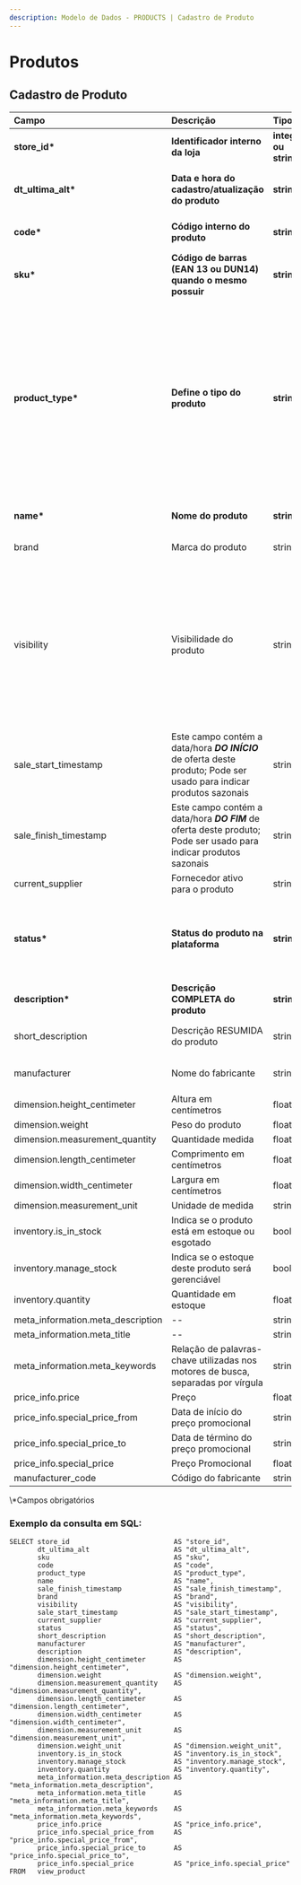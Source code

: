 ```yaml
---
description: Modelo de Dados - PRODUCTS | Cadastro de Produto
---
```


# Produtos

## Cadastro de Produto

<table>
  <thead>
    <tr>
      <th style="text-align:left">Campo</th>
      <th style="text-align:left">Descri&#xE7;&#xE3;o</th>
      <th style="text-align:left">Tipo</th>
      <th style="text-align:left">Restri&#xE7;&#xF5;es</th>
      <th style="text-align:left">Exemplo</th>
    </tr>
  </thead>
  <tbody>
    <tr>
      <td style="text-align:left"><b>store_id*</b>
      </td>
      <td style="text-align:left"><b>Identificador interno da loja</b>
      </td>
      <td style="text-align:left"><b>integer ou string</b>
      </td>
      <td style="text-align:left"><b>--</b>
      </td>
      <td style="text-align:left"><b>1</b>
      </td>
    </tr>
    <tr>
      <td style="text-align:left"><b>dt_ultima_alt*</b>
      </td>
      <td style="text-align:left"><b>Data e hora do cadastro/atualiza&#xE7;&#xE3;o do produto</b>
      </td>
      <td style="text-align:left"><b>string</b>
      </td>
      <td style="text-align:left"><b>satisfazer o padr&#xE3;o &#x201C;YYYY-MM-DD HH:MM:SS&#x201D;</b>
      </td>
      <td style="text-align:left"><b>&#x201C;2017-08-20 14:55:08&#x201D;</b>
      </td>
    </tr>
    <tr>
      <td style="text-align:left"><b>code*</b>
      </td>
      <td style="text-align:left"><b>C&#xF3;digo interno do produto</b>
      </td>
      <td style="text-align:left"><b>string</b>
      </td>
      <td style="text-align:left"><b>tamanho m&#xE1;ximo de 50 caracteres</b>
      </td>
      <td style="text-align:left"><b>&#x201C;3789&#x201D;</b>
      </td>
    </tr>
    <tr>
      <td style="text-align:left"><b>sku*</b>
      </td>
      <td style="text-align:left"><b>C&#xF3;digo de barras (EAN 13 ou DUN14) quando o mesmo possuir</b>
      </td>
      <td style="text-align:left"><b>string</b>
      </td>
      <td style="text-align:left"><b>tamanho m&#xE1;ximo de 20 caracteres</b>
      </td>
      <td style="text-align:left"><b>&quot;11402329312324&quot;</b>
      </td>
    </tr>
    <tr>
      <td style="text-align:left"><b>product_type*</b>
      </td>
      <td style="text-align:left"><b>Define o tipo do produto</b>
      </td>
      <td style="text-align:left"><b>string</b>
      </td>
      <td style="text-align:left">
        <p><b>Valores aceitos : </b>
        </p>
        <p><b>&#x25CF; &#x201C;simple&#x201D; -&gt; Valor padr&#xE3;o </b>
        </p>
        <p><b>&#x25CF; &#x201C;configurable&#x201D; </b>
        </p>
        <p><b>&#x25CF; &#x201C;grouped&#x201D; </b>
        </p>
        <p><b>&#x25CF; &#x201C;virtual&#x201D; </b>
        </p>
        <p><b>&#x25CF; &#x201C;bundle&#x201D; </b>
        </p>
        <p><b>&#x25CF; &#x201C;downloadable&#x201D;</b>
        </p>
      </td>
      <td style="text-align:left"><b>&#x201C;simple&#x201D;</b>
      </td>
    </tr>
    <tr>
      <td style="text-align:left"><b>name*</b>
      </td>
      <td style="text-align:left"><b>Nome do produto</b>
      </td>
      <td style="text-align:left"><b>string</b>
      </td>
      <td style="text-align:left"><b>tamanho m&#xE1;ximo de 64 caracteres</b>
      </td>
      <td style="text-align:left"><b>&quot;Coca-cola 300ml&quot;</b>
      </td>
    </tr>
    <tr>
      <td style="text-align:left">brand</td>
      <td style="text-align:left">Marca do produto</td>
      <td style="text-align:left">string</td>
      <td style="text-align:left">--</td>
      <td style="text-align:left">&quot;Cola-Cola Company&quot;</td>
    </tr>
    <tr>
      <td style="text-align:left">visibility</td>
      <td style="text-align:left">Visibilidade do produto</td>
      <td style="text-align:left">string</td>
      <td style="text-align:left">
        <p>Valores aceitos :</p>
        <p>&#x25CF; &#x201C;C&#x201D; &#x2014; cat&#xE1;logo</p>
        <p>&#x25CF; &#x201C;B&#x201D; &#x2014; busca</p>
        <p>&#x25CF; &#x201C;T&#x201D; &#x2014; cat&#xE1;logo e busca</p>
        <p>&#x25CF; &#x201C;N&#x201D; &#x2014; n&#xE3;o exibir o produto individualmente</p>
      </td>
      <td style="text-align:left">&quot;T&quot;</td>
    </tr>
    <tr>
      <td style="text-align:left">sale_start_timestamp</td>
      <td style="text-align:left">Este campo cont&#xE9;m a data/hora <em><b>DO IN&#xCD;CIO</b></em> de oferta
        deste produto; Pode ser usado para indicar produtos sazonais</td>
      <td style="text-align:left">string</td>
      <td style="text-align:left">satisfazer o padr&#xE3;o &#x201C;YYYY-MM-DD HH:MM:SS&#x201D;</td>
      <td style="text-align:left">&#x201C;2017-08-20 14:55:08&#x201D;</td>
    </tr>
    <tr>
      <td style="text-align:left">sale_finish_timestamp</td>
      <td style="text-align:left">Este campo cont&#xE9;m a data/hora <em><b>DO FIM</b></em> de oferta deste
        produto; Pode ser usado para indicar produtos sazonais</td>
      <td style="text-align:left">string</td>
      <td style="text-align:left">satisfazer o padr&#xE3;o &#x201C;YYYY-MM-DD HH:MM:SS&#x201D;</td>
      <td style="text-align:left">&#x201C;2017-08-20 14:55:08&#x201D;</td>
    </tr>
    <tr>
      <td style="text-align:left">current_supplier</td>
      <td style="text-align:left">Fornecedor ativo para o produto</td>
      <td style="text-align:left">string</td>
      <td style="text-align:left">--</td>
      <td style="text-align:left">&quot;72086766000141&quot;</td>
    </tr>
    <tr>
      <td style="text-align:left"><b>status*</b>
      </td>
      <td style="text-align:left"><b>Status do produto na plataforma</b>
      </td>
      <td style="text-align:left"><b>string</b>
      </td>
      <td style="text-align:left">
        <p><b>Valores aceitos : </b>
        </p>
        <p><b>&#x25CF; &#x201C;A&#x201D; &#x2014; ativo; </b>
        </p>
        <p><b>&#x25CF; &#x201C;I&#x201D; &#x2014; inativo;</b>
        </p>
      </td>
      <td style="text-align:left"><b>&quot;A&quot;</b>
      </td>
    </tr>
    <tr>
      <td style="text-align:left"><b>description*</b>
      </td>
      <td style="text-align:left"><b>Descri&#xE7;&#xE3;o COMPLETA do produto</b>
      </td>
      <td style="text-align:left"><b>string</b>
      </td>
      <td style="text-align:left"><b>tamanho m&#xE1;ximo de 255 caracteres</b>
      </td>
      <td style="text-align:left"><b>&quot;Coca-cola 300ml em garrafa de vidro - limitada&quot;</b>
      </td>
    </tr>
    <tr>
      <td style="text-align:left">short_description</td>
      <td style="text-align:left">Descri&#xE7;&#xE3;o RESUMIDA do produto</td>
      <td style="text-align:left">string</td>
      <td style="text-align:left">tamanho m&#xE1;ximo 124 caracteres</td>
      <td style="text-align:left">&quot;Coca-cola 300ml&quot;</td>
    </tr>
    <tr>
      <td style="text-align:left">manufacturer</td>
      <td style="text-align:left">Nome do fabricante</td>
      <td style="text-align:left">string</td>
      <td style="text-align:left">tamanho m&#xE1;ximo de 80 caracteres</td>
      <td style="text-align:left">&quot;Coca-Cola&quot;</td>
    </tr>
    <tr>
      <td style="text-align:left">dimension.height_centimeter</td>
      <td style="text-align:left">Altura em cent&#xED;metros</td>
      <td style="text-align:left">float</td>
      <td style="text-align:left">--</td>
      <td style="text-align:left">1.0</td>
    </tr>
    <tr>
      <td style="text-align:left">dimension.weight</td>
      <td style="text-align:left">Peso do produto</td>
      <td style="text-align:left">float</td>
      <td style="text-align:left">--</td>
      <td style="text-align:left">1.5</td>
    </tr>
    <tr>
      <td style="text-align:left">dimension.measurement_quantity</td>
      <td style="text-align:left">Quantidade medida</td>
      <td style="text-align:left">float</td>
      <td style="text-align:left">--</td>
      <td style="text-align:left">1.0</td>
    </tr>
    <tr>
      <td style="text-align:left">dimension.length_centimeter</td>
      <td style="text-align:left">Comprimento em cent&#xED;metros</td>
      <td style="text-align:left">float</td>
      <td style="text-align:left">--</td>
      <td style="text-align:left">1.6</td>
    </tr>
    <tr>
      <td style="text-align:left">dimension.width_centimeter</td>
      <td style="text-align:left">Largura em cent&#xED;metros</td>
      <td style="text-align:left">float</td>
      <td style="text-align:left">--</td>
      <td style="text-align:left">1.9</td>
    </tr>
    <tr>
      <td style="text-align:left">dimension.measurement_unit</td>
      <td style="text-align:left">Unidade de medida</td>
      <td style="text-align:left">string</td>
      <td style="text-align:left">--</td>
      <td style="text-align:left">&quot;KG&quot;</td>
    </tr>
    <tr>
      <td style="text-align:left">inventory.is_in_stock</td>
      <td style="text-align:left">Indica se o produto est&#xE1; em estoque ou esgotado</td>
      <td style="text-align:left">boolean</td>
      <td style="text-align:left">--</td>
      <td style="text-align:left">False</td>
    </tr>
    <tr>
      <td style="text-align:left">inventory.manage_stock</td>
      <td style="text-align:left">Indica se o estoque deste produto ser&#xE1; gerenci&#xE1;vel</td>
      <td style="text-align:left">boolean</td>
      <td style="text-align:left">--</td>
      <td style="text-align:left">True</td>
    </tr>
    <tr>
      <td style="text-align:left">inventory.quantity</td>
      <td style="text-align:left">Quantidade em estoque</td>
      <td style="text-align:left">float</td>
      <td style="text-align:left">--</td>
      <td style="text-align:left">3.0</td>
    </tr>
    <tr>
      <td style="text-align:left">meta_information.meta_description</td>
      <td style="text-align:left">--</td>
      <td style="text-align:left">string</td>
      <td style="text-align:left">--</td>
      <td style="text-align:left">--</td>
    </tr>
    <tr>
      <td style="text-align:left">meta_information.meta_title</td>
      <td style="text-align:left">--</td>
      <td style="text-align:left">string</td>
      <td style="text-align:left">--</td>
      <td style="text-align:left">--</td>
    </tr>
    <tr>
      <td style="text-align:left">meta_information.meta_keywords</td>
      <td style="text-align:left">Rela&#xE7;&#xE3;o de palavras-chave utilizadas nos motores de busca, separadas
        por v&#xED;rgula</td>
      <td style="text-align:left">string</td>
      <td style="text-align:left">--</td>
      <td style="text-align:left">&quot;coca-cola, coca, refrigerante, cola&quot;</td>
    </tr>
    <tr>
      <td style="text-align:left">price_info.price</td>
      <td style="text-align:left">Pre&#xE7;o</td>
      <td style="text-align:left">float</td>
      <td style="text-align:left">--</td>
      <td style="text-align:left">3.65</td>
    </tr>
    <tr>
      <td style="text-align:left">price_info.special_price_from</td>
      <td style="text-align:left">Data de in&#xED;cio do pre&#xE7;o promocional</td>
      <td style="text-align:left">string</td>
      <td style="text-align:left">--</td>
      <td style="text-align:left">&#x201C;2018-01-01&#x201D;</td>
    </tr>
    <tr>
      <td style="text-align:left">price_info.special_price_to</td>
      <td style="text-align:left">Data de t&#xE9;rmino do pre&#xE7;o promocional</td>
      <td style="text-align:left">string</td>
      <td style="text-align:left">--</td>
      <td style="text-align:left">&#x201C;2018-02-01&#x201D;</td>
    </tr>
    <tr>
      <td style="text-align:left">price_info.special_price</td>
      <td style="text-align:left">Pre&#xE7;o Promocional</td>
      <td style="text-align:left">float</td>
      <td style="text-align:left">--</td>
      <td style="text-align:left">3.25</td>
    </tr>
    <tr>
      <td style="text-align:left">manufacturer_code</td>
      <td style="text-align:left">C&#xF3;digo do fabricante</td>
      <td style="text-align:left">string</td>
      <td style="text-align:left">--</td>
      <td style="text-align:left">&quot;8928329&quot;</td>
    </tr>
  </tbody>
</table>\*Campos obrigatórios

### Exemplo da consulta em SQL:

```text
SELECT store_id                          AS "store_id", 
       dt_ultima_alt                     AS "dt_ultima_alt", 
       sku                               AS "sku", 
       code                              AS "code", 
       product_type                      AS "product_type", 
       name                              AS "name", 
       sale_finish_timestamp             AS "sale_finish_timestamp", 
       brand                             AS "brand", 
       visibility                        AS "visibility", 
       sale_start_timestamp              AS "sale_start_timestamp", 
       current_supplier                  AS "current_supplier", 
       status                            AS "status", 
       short_description                 AS "short_description", 
       manufacturer                      AS "manufacturer", 
       description                       AS "description", 
       dimension.height_centimeter       AS "dimension.height_centimeter", 
       dimension.weight                  AS "dimension.weight", 
       dimension.measurement_quantity    AS "dimension.measurement_quantity", 
       dimension.length_centimeter       AS "dimension.length_centimeter", 
       dimension.width_centimeter        AS "dimension.width_centimeter", 
       dimension.measurement_unit        AS "dimension.measurement_unit", 
       dimension.weight_unit             AS "dimension.weight_unit", 
       inventory.is_in_stock             AS "inventory.is_in_stock", 
       inventory.manage_stock            AS "inventory.manage_stock", 
       inventory.quantity                AS "inventory.quantity", 
       meta_information.meta_description AS "meta_information.meta_description", 
       meta_information.meta_title       AS "meta_information.meta_title", 
       meta_information.meta_keywords    AS "meta_information.meta_keywords", 
       price_info.price                  AS "price_info.price", 
       price_info.special_price_from     AS "price_info.special_price_from", 
       price_info.special_price_to       AS "price_info.special_price_to", 
       price_info.special_price          AS "price_info.special_price" 
FROM   view_product
```


